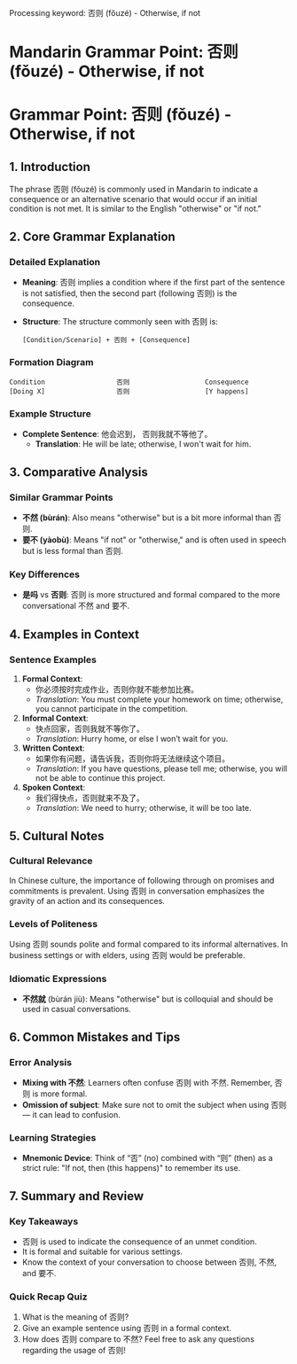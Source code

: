 Processing keyword: 否则 (fǒuzé) - Otherwise, if not
# Mandarin Grammar Point: 否则 (fǒuzé) - Otherwise, if not
# Grammar Point: 否则 (fǒuzé) - Otherwise, if not
## 1. Introduction
The phrase 否则 (fǒuzé) is commonly used in Mandarin to indicate a consequence or an alternative scenario that would occur if an initial condition is not met. It is similar to the English "otherwise" or "if not."
## 2. Core Grammar Explanation
### Detailed Explanation
- **Meaning**: 否则 implies a condition where if the first part of the sentence is not satisfied, then the second part (following 否则) is the consequence.
  
- **Structure**: The structure commonly seen with 否则 is:
  
  ```
  [Condition/Scenario] + 否则 + [Consequence]
  ```
### Formation Diagram
```
Condition                  否则                   Consequence
[Doing X]                  否则                   [Y happens]
```
### Example Structure 
- **Complete Sentence**: 他会迟到， 否则我就不等他了。
  - **Translation**: He will be late; otherwise, I won't wait for him.
## 3. Comparative Analysis
### Similar Grammar Points
- **不然 (bùrán)**: Also means "otherwise" but is a bit more informal than 否则.
- **要不 (yàobù)**: Means "if not" or "otherwise," and is often used in speech but is less formal than 否则.
  
### Key Differences
- **是吗** vs **否则**: 否则 is more structured and formal compared to the more conversational 不然 and 要不.
## 4. Examples in Context
### Sentence Examples
1. **Formal Context**: 
   - 你必须按时完成作业，否则你就不能参加比赛。
   - *Translation*: You must complete your homework on time; otherwise, you cannot participate in the competition.
2. **Informal Context**: 
   - 快点回家，否则我就不等你了。
   - *Translation*: Hurry home, or else I won’t wait for you.
3. **Written Context**:
   - 如果你有问题，请告诉我，否则你将无法继续这个项目。
   - *Translation*: If you have questions, please tell me; otherwise, you will not be able to continue this project.
4. **Spoken Context**:
   - 我们得快点，否则就来不及了。
   - *Translation*: We need to hurry; otherwise, it will be too late.
## 5. Cultural Notes
### Cultural Relevance
In Chinese culture, the importance of following through on promises and commitments is prevalent. Using 否则 in conversation emphasizes the gravity of an action and its consequences.
### Levels of Politeness
Using 否则 sounds polite and formal compared to its informal alternatives. In business settings or with elders, using 否则 would be preferable.
### Idiomatic Expressions
- **不然就** (bùrán jiù): Means "otherwise" but is colloquial and should be used in casual conversations.
## 6. Common Mistakes and Tips
### Error Analysis
- **Mixing with 不然**: Learners often confuse 否则 with 不然. Remember, 否则 is more formal.
- **Omission of subject**: Make sure not to omit the subject when using 否则 — it can lead to confusion.
### Learning Strategies
- **Mnemonic Device**: Think of “否” (no) combined with “则” (then) as a strict rule: "If not, then (this happens)" to remember its use.
## 7. Summary and Review
### Key Takeaways
- 否则 is used to indicate the consequence of an unmet condition.
- It is formal and suitable for various settings.
- Know the context of your conversation to choose between 否则, 不然, and 要不.
### Quick Recap Quiz
1. What is the meaning of 否则?
2. Give an example sentence using 否则 in a formal context.
3. How does 否则 compare to 不然?
Feel free to ask any questions regarding the usage of 否则!
